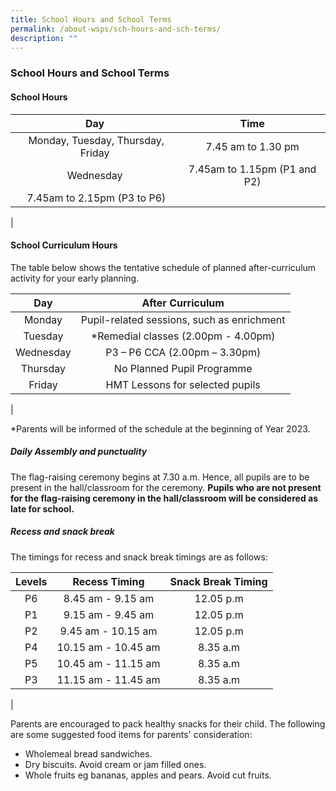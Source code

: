 ```yaml
---
title: School Hours and School Terms
permalink: /about-wsps/sch-hours-and-sch-terms/
description: ""
---
```

### **School Hours and School Terms**
#### **School Hours**

| Day | Time |
|:---:|:---:|
|  Monday, Tuesday, Thursday, Friday | 7.45 am to 1.30 pm  |
| Wednesday | 7.45am to 1.15pm (P1 and P2)  
 7.45am to 2.15pm (P3 to P6) |
|

#### **School Curriculum Hours**
The table below shows the tentative schedule of planned after-curriculum activity for your early planning.

| Day | After Curriculum |
|:---:|:---:|
| Monday | Pupil-related sessions, such as enrichment |
| Tuesday | *Remedial classes (2.00pm - 4.00pm) |
| Wednesday | P3 – P6 CCA (2.00pm – 3.30pm) |
| Thursday | No Planned Pupil Programme |
| Friday | HMT Lessons for selected pupils |
|

\*Parents will be informed of the schedule at the beginning of Year 2023.

##### **Daily Assembly and punctuality**
The flag-raising ceremony begins at 7.30 a.m. Hence, all pupils are to be present in the hall/classroom for the ceremony. **Pupils who are not present for the flag-raising ceremony in the hall/classroom will be considered as late for school.**

##### **Recess and snack break**
The timings for recess and snack break timings are as follows:

| Levels | Recess Timing | Snack Break Timing |
|:---:|:---:|:---:|
|  P6 | 8.45 am - 9.15 am | 12.05 p.m |
| P1 | 9.15 am - 9.45 am  |  12.05 p.m |
| P2 | 9.45 am - 10.15 am |  12.05 p.m  |
| P4 | 10.15 am - 10.45 am |   8.35 a.m |
|  P5  | 10.45 am - 11.15 am  |   8.35 a.m |
| P3 | 11.15 am - 11.45 am  |   8.35 a.m  |
|

Parents are encouraged to pack healthy snacks for their child. The following are some suggested food items for parents' consideration:

*   Wholemeal bread sandwiches.
*   Dry biscuits. Avoid cream or jam filled ones.
*   Whole fruits eg bananas, apples and pears. Avoid cut fruits.